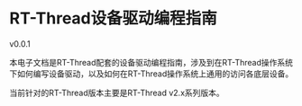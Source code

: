 # RT-Thread设备驱动编程指南

v0.0.1

本电子文档是RT-Thread配套的设备驱动编程指南，涉及到在RT-Thread操作系统下如何编写设备驱动，以及如何在RT-Thread操作系统上通用的访问各底层设备。

当前针对的RT-Thread版本主要是RT-Thread v2.x系列版本。
